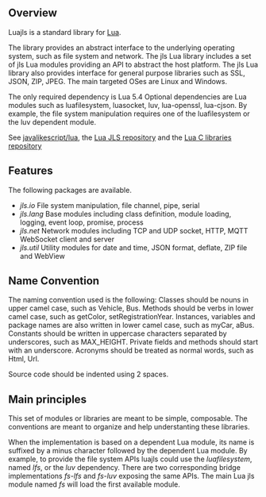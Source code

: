 ## Overview

Luajls is a standard library for [Lua](https://www.lua.org/).

The library provides an abstract interface to the underlying operating system, such as file system and network.
The jls Lua library includes a set of jls Lua modules providing an API to abstract the host platform.
The jls Lua library also provides interface for general purpose libraries such as SSL, JSON, ZIP, JPEG.
The main targeted OSes are Linux and Windows.

The only required dependency is Lua 5.4
Optional dependencies are Lua modules such as luafilesystem, luasocket, luv, lua-openssl, lua-cjson.
By example, the file system manipulation requires one of the luafilesystem or the luv dependent module.

See [javalikescript/lua](http://javalikescript.free.fr/lua/),
the [Lua JLS repository](https://github.com/javalikescript/luajls)
and the [Lua C libraries repository](https://github.com/javalikescript/luaclibs)


## Features

The following packages are available.

* _jls.io_
File system manipulation, file channel, pipe, serial
* _jls.lang_
Base modules including class definition, module loading, logging, event loop, promise, process
* _jls.net_
Network modules including TCP and UDP socket, HTTP, MQTT WebSocket client and server
* _jls.util_
Utility modules for date and time, JSON format, deflate, ZIP file and WebView


## Name Convention

The naming convention used is the following:
Classes should be nouns in upper camel case, such as Vehicle, Bus.
Methods should be verbs in lower camel case, such as getColor, setRegistrationYear.
Instances, variables and package names are also written in lower camel case, such as myCar, aBus.
Constants should be written in uppercase characters separated by underscores, such as MAX_HEIGHT.
Private fields and methods should start with an underscore.
Acronyms should be treated as normal words, such as Html, Url.

Source code should be indented using 2 spaces.

## Main principles

This set of modules or libraries are meant to be simple, composable.
The conventions are meant to organize and help understanting these libraries.

When the implementation is based on a dependent Lua module, its name is suffixed by a minus character followed by the dependent Lua module.
By example, to provide the file system APIs luajls could use the _luafilesystem_, named _lfs_, or the _luv_ dependency.
There are two corresponding bridge implementations _fs-lfs_ and _fs-luv_ exposing the same APIs.
The main Lua jls module named _fs_ will load the first available module.
